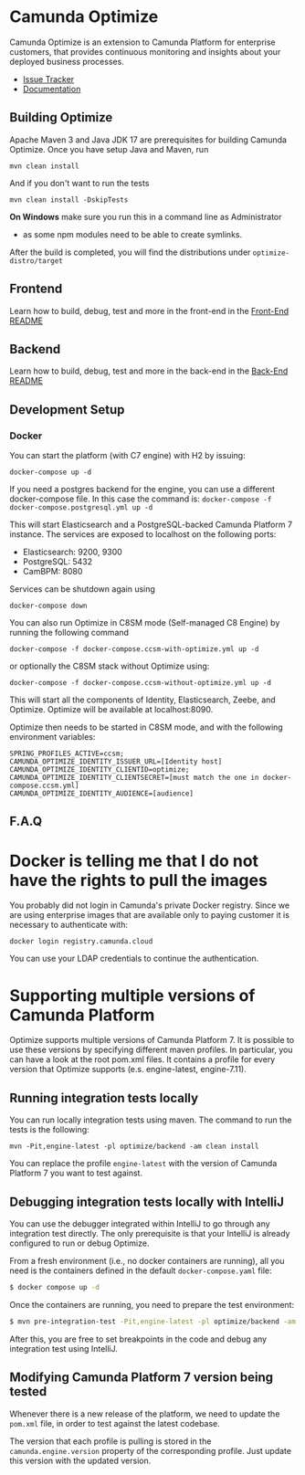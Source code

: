 # Camunda Optimize

Camunda Optimize is an extension to Camunda Platform for enterprise customers,
that provides continuous monitoring and insights about your deployed
business processes.

* [Issue Tracker](https://github.com/orgs/camunda/projects/101/views/1)
* [Documentation](https://docs.camunda.io/docs/components/optimize/what-is-optimize/)

## Building Optimize

Apache Maven 3 and Java JDK 17 are prerequisites for building Camunda
Optimize. Once you have setup Java and Maven, run

```
mvn clean install
```

And if you don't want to run the tests
```
mvn clean install -DskipTests
```

**On Windows** make sure you run this in a command line as Administrator
- as some npm modules need to be able to create symlinks.

After the build is completed, you will find the distributions under ```
optimize-distro/target ```

## Frontend

Learn how to build, debug, test and more in the front-end in the [Front-End README](./optimize/client/README.md)

## Backend

Learn how to build, debug, test and more in the back-end in the [Back-End README](optimize/backend/README.md)

## Development Setup

### Docker

You can start the platform (with C7 engine) with H2 by issuing:
```
docker-compose up -d
```

If you need a postgres backend for the engine, you can use a different docker-compose
file. In this case the command is: ``` docker-compose -f
docker-compose.postgresql.yml up -d ```

This will start Elasticsearch and a PostgreSQL-backed Camunda Platform 7 instance.
The services are exposed to localhost on the following ports:
- Elasticsearch: 9200, 9300
- PostgreSQL: 5432
- CamBPM: 8080

Services can be shutdown again using
```
docker-compose down
```

You can also run Optimize in C8SM mode (Self-managed C8 Engine) by running the following command

```
docker-compose -f docker-compose.ccsm-with-optimize.yml up -d
```
or optionally the C8SM stack without Optimize using:
```
docker-compose -f docker-compose.ccsm-without-optimize.yml up -d
```

This will start all the components of Identity, Elasticsearch, Zeebe, and Optimize. Optimize will be available at localhost:8090. 

Optimize then needs to be started in C8SM mode, and with the following environment variables:
```
SPRING_PROFILES_ACTIVE=ccsm;
CAMUNDA_OPTIMIZE_IDENTITY_ISSUER_URL=[Identity host]
CAMUNDA_OPTIMIZE_IDENTITY_CLIENTID=optimize;
CAMUNDA_OPTIMIZE_IDENTITY_CLIENTSECRET=[must match the one in docker-compose.ccsm.yml]
CAMUNDA_OPTIMIZE_IDENTITY_AUDIENCE=[audience]
```

## F.A.Q

# Docker is telling me that I do not have the rights to pull the images

You probably did not login in Camunda's private Docker registry. Since we
are using enterprise images that are available only to paying customer it
is necessary to authenticate with:

```
docker login registry.camunda.cloud
```

You can use your LDAP credentials to continue the authentication.

# Supporting multiple versions of Camunda Platform

Optimize supports multiple versions of Camunda Platform 7. It is possible to use these
versions by specifying different maven profiles. In particular, you can
have a look at the root pom.xml files. It contains a profile for every
version that Optimize supports (e.s. engine-latest, engine-7.11).

## Running integration tests locally

You can run locally integration tests using maven. The command to run the
tests is the following:

```
mvn -Pit,engine-latest -pl optimize/backend -am clean install
```

You can replace the profile `engine-latest` with the version of Camunda Platform 7 you
want to test against.

## Debugging integration tests locally with IntelliJ

You can use the debugger integrated within IntelliJ to go through any integration test
directly. The only prerequisite is that your IntelliJ is already configured to run or debug
Optimize.

From a fresh environment (i.e., no docker containers are running), all you need is the containers
defined in the default `docker-compose.yaml` file:

```bash
$ docker compose up -d
```

Once the containers are running, you need to prepare the test environment:

```bash
$ mvn pre-integration-test -Pit,engine-latest -pl optimize/backend -am -Dskip.fe.build
```

After this, you are free to set breakpoints in the code and debug any integration test using
IntelliJ.

## Modifying Camunda Platform 7 version being tested

Whenever there is a new release of the platform, we need to update the
`pom.xml` file, in order to test against the latest codebase.

The version that each profile is pulling is stored in the
`camunda.engine.version` property of the corresponding profile. Just
update this version with the updated version.
